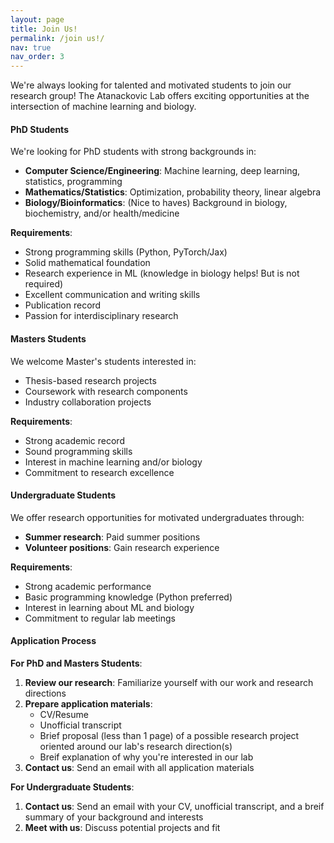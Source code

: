 ```yaml
---
layout: page
title: Join Us!
permalink: /join us!/
nav: true
nav_order: 3
---
```


We're always looking for talented and motivated students to join our research group! The Atanackovic Lab offers exciting opportunities at the intersection of machine learning and biology.

#### **PhD Students**

We're looking for PhD students with strong backgrounds in:
- **Computer Science/Engineering**: Machine learning, deep learning, statistics, programming
- **Mathematics/Statistics**: Optimization, probability theory, linear algebra
- **Biology/Bioinformatics**: (Nice to haves) Background in biology, biochemistry, and/or health/medicine

**Requirements**:
- Strong programming skills (Python, PyTorch/Jax)
- Solid mathematical foundation
- Research experience in ML (knowledge in biology helps! But is not required) 
- Excellent communication and writing skills
- Publication record
- Passion for interdisciplinary research

#### **Masters Students**

We welcome Master's students interested in:
- Thesis-based research projects
- Coursework with research components
- Industry collaboration projects

**Requirements**:
- Strong academic record
- Sound programming skills
- Interest in machine learning and/or biology
- Commitment to research excellence

#### **Undergraduate Students**

We offer research opportunities for motivated undergraduates through:
- **Summer research**: Paid summer positions
- **Volunteer positions**: Gain research experience

**Requirements**:
- Strong academic performance
- Basic programming knowledge (Python preferred)
- Interest in learning about ML and biology
- Commitment to regular lab meetings

#### **Application Process**

**For PhD and Masters Students**:
1. **Review our research**: Familiarize yourself with our work and research directions
2. **Prepare application materials**:
   - CV/Resume
   - Unofficial transcript
   - Brief proposal (less than 1 page) of a possible research project oriented around our lab's research direction(s)
   - Breif explanation of why you're interested in our lab
3. **Contact us**: Send an email with all application materials

**For Undergraduate Students**:
1. **Contact us**: Send an email with your CV, unofficial transcript, and a breif summary of your background and interests 
2. **Meet with us**: Discuss potential projects and fit
